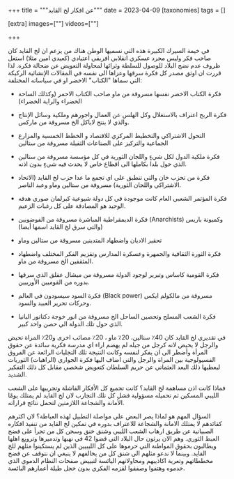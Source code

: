
+++
title = """عن افكار لخ القايد"""
date = 2023-04-09
[taxonomies]
tags = []

[extra]
images=[""]
videos=[""]

+++

في خيمة السيرك الكبيرة هذه التي نسميها الوطن هناك من يزعم ان لخ القايد كان صاحب فكر وليس مجرد عسكري انقلابي افريقي اعتيادي (كعيدي امين مثلا) استغل ظروف عدم نضج البلاد للوصول للسلطة وثرائها لمحاولة التعويض عن ضحالة فكره. لذا قررت ان اوثق مصدر كل فكرة سرقها وعزاها الى نفسه في المقالات الإنشائية الركيكة التي سماها "الكتاب" الاخضر او في سياساته المختلفة:

- فكرة الكتاب الاخضر نفسها مسروقة من ماو صاحب الكتاب الاحمر (وكذلك الساحة الخضراء والراية الخضراء)

- فكرة الربح اعتراف بالاستغلال وكل الهلس عن العمال واجورهم وملكية وسائل الإنتاج والذي لا ينتج لاياكل الخ مسروقة من ماركس. 
    
- التحول الاشتراكي والتخطيط المركزي للاقتصاد و الخطط الخمسية والمزارع الجماعية والتركيز على الصناعات الثقيلة مسروقة من ستالين 

- فكرة ملكية الدول لكل شيءٍ واللجان الثورية في كل مؤسسة مسروقة من ستالين الذي حول بلدا بكاملها الى اقطاع خاص لا يحدث فيه شيءٍ بدون اذنه. 
- فكرة من تحزب خان والتي تنطبق على اي تجمع ما عدا حزب لخ القايد (الاتحاد الاشتراكي واللجان الثورية) مسروقة من ستالين وماو وعبد الناصر. 

- فكرة المؤتمر الشعبي العام كانت موجودة في كل دولة شيوعية كبرلمان صوري هدفه الوحيد هو المصادقة على كل رغبات الزعيم. 

- فكرة الديمقراطية المباشرة مسروقة من الفوضويين (Anarchists) وكميونة باريس (والتي سرق لخ القايد اسمها أيضا)

- تحقير الاديان واضطهاد المتدينين مسروقة من ستالين وماو

- فكرة الثورة الثقافية والجمهرة وعسكرة المدارس وتقزيم الفكر المختلف واضطهاد المثقفين الخ مسروقة من ماو. 

- فكرة القومية كاساس وتبرير لوجود الدولة مسروقة من ميشال عفلق الذي سرقها بدوره من القوميين الأوربيين. 

- فكرة السود سيسودون في العالم (Black power) مسروقة من مالكولم ايكس وحركات تحرير العبيد والسود. 

- فكرة الشعب المسلح وتحصين الساحل الخ مسروقة من انور خوجة دكتاتور البانيا الذي حول تلك الدولة الي حصن واحد كبير. 

في تقديري لخ القايد كان 40٪؜ ستالين، 20٪؜ ماو ، 20٪؜ مصائب اخرى و20٪؜  المراة تحيض والرجل لا يحيض لانه كرجل من جيله لم يهضم اراء اي  مدرسة فكرية سائدة عن حقوق المرأة وأضطر الى ان يفكر لنفسه وكانت النتيجة تلك التجليات الرائعة عن الفروق الفسيولوجية بين المراة والرجل والتي اضاف اليها فكرة الجواري (الراهبات) الثوريات ليعطيها ذلك البعد العثماني عن حريم السلطان كتعويض شخصي مقابل كل ذلك التفكير الشديد. 

فماذا كانت اذن مساهمة لخ القايد؟ كانت تجميع كل الأفكار الفاشلة وتجريبها على الشعب الليبي المسكين ثم تحميله مسؤولية فشل كل تلك التجارب لان لخ القايد لم يمتلك يومًا الأمانة والشجاعة اللازمتين لتحمل نتائج قراراته. 

السؤال المهم هو لماذا يصر البعض على مواصلة التطبيل لهذه العباطة؟ لان اكثرهم كقائدهم لا يمتلك الامانة والشجاعة للاعتراف بدوره في تمكين لخ القايد من تنفيذ افكاره الصبيانية عن طريق ارهاب الشعب الليبي وشنق خنق وسجن كل من تجرأ على فضح العبط الثوري. وهم الان يرثون حال البلاد التي قضوا 42 في نهبها وتدميرها وترويع اهلها ويطالبون بحقوق المواطنة التي حرموها على كل الليبيين الذين لم يستكينوا مثلهم للخ القايد. وبينما لا ندعو مثلهم الى شنق كل من يخالفهم لا ينبغي ان نتوقف عن فضح مخططاتهم وتعرية اكاذيبهم ومحاولاتهم اليائسة لتبييض صفحات النظام الدموي الذي  خدموه وهتفوا وصفقوا لقزمه الفكري بدون خجل طيلة أعمارهم البائسة.
